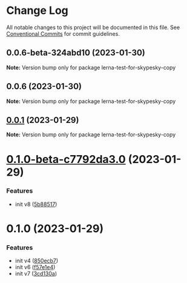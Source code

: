 # Change Log

All notable changes to this project will be documented in this file.
See [Conventional Commits](https://conventionalcommits.org) for commit guidelines.

## 0.0.6-beta-324abd10 (2023-01-30)

**Note:** Version bump only for package lerna-test-for-skypesky-copy





## 0.0.6 (2023-01-30)

**Note:** Version bump only for package lerna-test-for-skypesky-copy





## [0.0.1](https://github.com/skypesky/lerna-test/compare/lerna-test-for-skypesky-copy@0.1.0-beta-c7792da3.0...lerna-test-for-skypesky-copy@0.0.1) (2023-01-29)

**Note:** Version bump only for package lerna-test-for-skypesky-copy





# [0.1.0-beta-c7792da3.0](https://github.com/skypesky/lerna-test/compare/lerna-test-for-skypesky-copy@0.1.0...lerna-test-for-skypesky-copy@0.1.0-beta-c7792da3.0) (2023-01-29)


### Features

* init v8 ([5b88517](https://github.com/skypesky/lerna-test/commit/5b885178b4135d029c1e9037d06bd0f3fa5729e5))





# 0.1.0 (2023-01-29)


### Features

* init v4 ([850ecb7](https://github.com/skypesky/lerna-test/commit/850ecb79a496a37274681f3207ca790690d3b3a8))
* init v6 ([f57e1e4](https://github.com/skypesky/lerna-test/commit/f57e1e45044489d6db5f417c1ad45d7d674200d6))
* init v7 ([3cd130a](https://github.com/skypesky/lerna-test/commit/3cd130a2f2ff4f653f9fe8305e54b87218960584))
